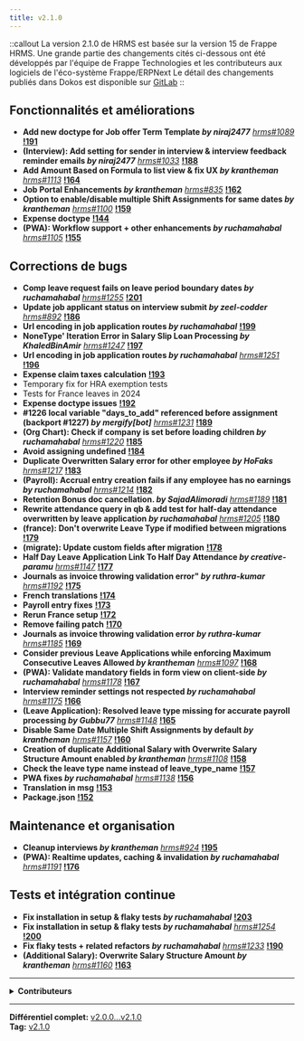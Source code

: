 ```yaml
---
title: v2.1.0
---
```


::callout
La version 2.1.0 de HRMS est basée sur la version 15 de Frappe HRMS.
Une grande partie des changements cités ci-dessous ont été développés par l'équipe de Frappe Technologies et les contributeurs aux logiciels de l'éco-système Frappe/ERPNext
Le détail des changements publiés dans Dokos est disponible sur [GitLab](https://gitlab.com/dokos/hrms/-/releases)
::


## Fonctionnalités et améliorations

- **Add new doctype for Job offer Term Template _by niraj2477_** [_hrms#1089_](https://github.com/frappe/hrms/pull/1089) **[!191](https://gitlab.com/dokos/hrms/-/merge_requests/191)**
- **(Interview): Add setting for sender in interview & interview feedback reminder emails _by niraj2477_** [_hrms#1033_](https://github.com/frappe/hrms/pull/1033) **[!188](https://gitlab.com/dokos/hrms/-/merge_requests/188)**
- **Add Amount Based on Formula to list view & fix UX _by krantheman_** [_hrms#1113_](https://github.com/frappe/hrms/pull/1113) **[!164](https://gitlab.com/dokos/hrms/-/merge_requests/164)**
- **Job Portal Enhancements _by krantheman_** [_hrms#835_](https://github.com/frappe/hrms/pull/835) **[!162](https://gitlab.com/dokos/hrms/-/merge_requests/162)**
- **Option to enable/disable multiple Shift Assignments for same dates _by krantheman_** [_hrms#1100_](https://github.com/frappe/hrms/pull/1100) **[!159](https://gitlab.com/dokos/hrms/-/merge_requests/159)**
- **Expense doctype** **[!144](https://gitlab.com/dokos/hrms/-/merge_requests/144)**
- **(PWA): Workflow support + other enhancements _by ruchamahabal_** [_hrms#1105_](https://github.com/frappe/hrms/pull/1105) **[!155](https://gitlab.com/dokos/hrms/-/merge_requests/155)**


## Corrections de bugs

- **Comp leave request fails on leave period boundary dates _by ruchamahabal_** [_hrms#1255_](https://github.com/frappe/hrms/pull/1255) **[!201](https://gitlab.com/dokos/hrms/-/merge_requests/201)**
- **Update job applicant status on interview submit _by zeel-codder_** [_hrms#892_](https://github.com/frappe/hrms/pull/892) **[!186](https://gitlab.com/dokos/hrms/-/merge_requests/186)**
- **Url encoding in job application routes _by ruchamahabal_** **[!199](https://gitlab.com/dokos/hrms/-/merge_requests/199)**
- **NoneType' Iteration Error in Salary Slip Loan Processing _by KhaledBinAmir_** [_hrms#1247_](https://github.com/frappe/hrms/pull/1247) **[!197](https://gitlab.com/dokos/hrms/-/merge_requests/197)**
- **Url encoding in job application routes _by ruchamahabal_** [_hrms#1251_](https://github.com/frappe/hrms/pull/1251) **[!196](https://gitlab.com/dokos/hrms/-/merge_requests/196)**
- **Expense claim taxes calculation** **[!193](https://gitlab.com/dokos/hrms/-/merge_requests/193)**
- Temporary fix for HRA exemption tests
- Tests for France leaves in 2024
- **Expense doctype issues** **[!192](https://gitlab.com/dokos/hrms/-/merge_requests/192)**
- **#1226 local variable "days\_to\_add" referenced before assignment (backport #1227) _by mergify[bot]_** [_hrms#1231_](https://github.com/frappe/hrms/pull/1231) **[!189](https://gitlab.com/dokos/hrms/-/merge_requests/189)**
- **(Org Chart): Check if company is set before loading children _by ruchamahabal_** [_hrms#1220_](https://github.com/frappe/hrms/pull/1220) **[!185](https://gitlab.com/dokos/hrms/-/merge_requests/185)**
- **Avoid assigning undefined** **[!184](https://gitlab.com/dokos/hrms/-/merge_requests/184)**
- **Duplicate Overwritten Salary error for other employee _by HoFaks_** [_hrms#1217_](https://github.com/frappe/hrms/pull/1217) **[!183](https://gitlab.com/dokos/hrms/-/merge_requests/183)**
- **(Payroll): Accrual entry creation fails if any employee has no earnings _by ruchamahabal_** [_hrms#1214_](https://github.com/frappe/hrms/pull/1214) **[!182](https://gitlab.com/dokos/hrms/-/merge_requests/182)**
- **Retention Bonus doc cancellation. _by SajadAlimoradi_** [_hrms#1189_](https://github.com/frappe/hrms/pull/1189) **[!181](https://gitlab.com/dokos/hrms/-/merge_requests/181)**
- **Rewrite attendance query in qb & add test for half-day attendance overwritten by leave application _by ruchamahabal_** [_hrms#1205_](https://github.com/frappe/hrms/pull/1205) **[!180](https://gitlab.com/dokos/hrms/-/merge_requests/180)**
- **(france): Don't overwrite Leave Type if modified between migrations** **[!179](https://gitlab.com/dokos/hrms/-/merge_requests/179)**
- **(migrate): Update custom fields after migration** **[!178](https://gitlab.com/dokos/hrms/-/merge_requests/178)**
- **Half Day Leave Application Link To Half Day Attendance _by creative-paramu_** [_hrms#1147_](https://github.com/frappe/hrms/pull/1147) **[!177](https://gitlab.com/dokos/hrms/-/merge_requests/177)**
- **Journals as invoice throwing validation error" _by ruthra-kumar_** [_hrms#1192_](https://github.com/frappe/hrms/pull/1192) **[!175](https://gitlab.com/dokos/hrms/-/merge_requests/175)**
- **French translations** **[!174](https://gitlab.com/dokos/hrms/-/merge_requests/174)**
- **Payroll entry fixes** **[!173](https://gitlab.com/dokos/hrms/-/merge_requests/173)**
- **Rerun France setup** **[!172](https://gitlab.com/dokos/hrms/-/merge_requests/172)**
- **Remove failing patch** **[!170](https://gitlab.com/dokos/hrms/-/merge_requests/170)**
- **Journals as invoice throwing validation error _by ruthra-kumar_** [_hrms#1185_](https://github.com/frappe/hrms/pull/1185) **[!169](https://gitlab.com/dokos/hrms/-/merge_requests/169)**
- **Consider previous Leave Applications while enforcing Maximum Consecutive Leaves Allowed _by krantheman_** [_hrms#1097_](https://github.com/frappe/hrms/pull/1097) **[!168](https://gitlab.com/dokos/hrms/-/merge_requests/168)**
- **(PWA): Validate mandatory fields in form view on client-side _by ruchamahabal_** [_hrms#1178_](https://github.com/frappe/hrms/pull/1178) **[!167](https://gitlab.com/dokos/hrms/-/merge_requests/167)**
- **Interview reminder settings not respected _by ruchamahabal_** [_hrms#1175_](https://github.com/frappe/hrms/pull/1175) **[!166](https://gitlab.com/dokos/hrms/-/merge_requests/166)**
- **(Leave Application): Resolved leave type missing for accurate payroll processing _by Gubbu77_** [_hrms#1148_](https://github.com/frappe/hrms/pull/1148) **[!165](https://gitlab.com/dokos/hrms/-/merge_requests/165)**
- **Disable Same Date Multiple Shift Assignments by default _by krantheman_** [_hrms#1157_](https://github.com/frappe/hrms/pull/1157) **[!160](https://gitlab.com/dokos/hrms/-/merge_requests/160)**
- **Creation of duplicate Additional Salary with Overwrite Salary Structure Amount enabled _by krantheman_** [_hrms#1108_](https://github.com/frappe/hrms/pull/1108) **[!158](https://gitlab.com/dokos/hrms/-/merge_requests/158)**
- **Check the leave type name instead of leave\_type\_name** **[!157](https://gitlab.com/dokos/hrms/-/merge_requests/157)**
- **PWA fixes _by ruchamahabal_** [_hrms#1138_](https://github.com/frappe/hrms/pull/1138) **[!156](https://gitlab.com/dokos/hrms/-/merge_requests/156)**
- **Translation in msg** **[!153](https://gitlab.com/dokos/hrms/-/merge_requests/153)**
- **Package.json** **[!152](https://gitlab.com/dokos/hrms/-/merge_requests/152)**


## Maintenance et organisation

- **Cleanup interviews _by krantheman_** [_hrms#924_](https://github.com/frappe/hrms/pull/924) **[!195](https://gitlab.com/dokos/hrms/-/merge_requests/195)**
- **(PWA): Realtime updates, caching & invalidation _by ruchamahabal_** [_hrms#1191_](https://github.com/frappe/hrms/pull/1191) **[!176](https://gitlab.com/dokos/hrms/-/merge_requests/176)**


## Tests et intégration continue

- **Fix installation in setup & flaky tests _by ruchamahabal_** **[!203](https://gitlab.com/dokos/hrms/-/merge_requests/203)**
- **Fix installation in setup & flaky tests _by ruchamahabal_** [_hrms#1254_](https://github.com/frappe/hrms/pull/1254) **[!200](https://gitlab.com/dokos/hrms/-/merge_requests/200)**
- **Fix flaky tests + related refactors _by ruchamahabal_** [_hrms#1233_](https://github.com/frappe/hrms/pull/1233) **[!190](https://gitlab.com/dokos/hrms/-/merge_requests/190)**
- **(Additional Salary): Overwrite Salary Structure Amount _by krantheman_** [_hrms#1160_](https://github.com/frappe/hrms/pull/1160) **[!163](https://gitlab.com/dokos/hrms/-/merge_requests/163)**


---

<details><summary><b>Contributeurs</b></summary>

- **krantheman** (142)
- **Rucha Mahabal** (94)
- **Charles-Henri Decultot** (29)
- **Akash  Tom** (5)
- **Corentin Forler** (2)
- **Khaled Bin Amir** (2)
- **Niraj Gautam** (2)
- **ruthra kumar** (2)
- **HoFaks** (1)
- **Indrajith.vs** (1)

<details><summary>et 3 autres contributeurs…</summary>

- Parameshwari Palanisamy
- Sajad Alimoradi
- zeel prajapati

</details>

</details>

---

**Différentiel complet:** [v2.0.0...v2.1.0](https://gitlab.com/dokos/hrms/-/compare/v2.0.0...v2.1.0)  
**Tag:** [v2.1.0](https://gitlab.com/dokos/hrms/-/tags/v2.1.0) 


